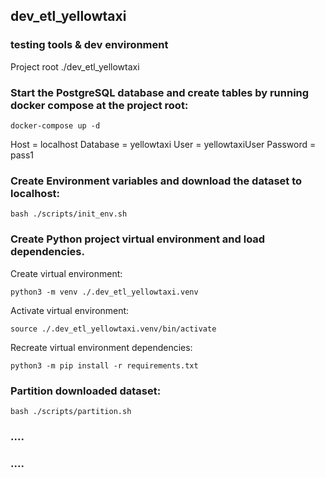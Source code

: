 ## dev_etl_yellowtaxi
### testing tools &amp; dev environment



Project root ./dev_etl_yellowtaxi

### Start the PostgreSQL database and create tables by running docker compose at the project root:

```
docker-compose up -d
```

Host = localhost
Database = yellowtaxi
User = yellowtaxiUser
Password = pass1

### Create Environment variables and download the dataset to localhost:

```
bash ./scripts/init_env.sh
```
      
### Create Python project virtual environment and load dependencies.

Create virtual environment:

```
python3 -m venv ./.dev_etl_yellowtaxi.venv
```

Activate virtual environment:

```
source ./.dev_etl_yellowtaxi.venv/bin/activate
```

Recreate virtual environment dependencies:

```
python3 -m pip install -r requirements.txt
```

### Partition downloaded dataset:

```
bash ./scripts/partition.sh
```
      
### ....

### ....
